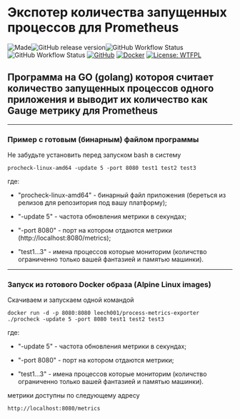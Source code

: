 # Экспотер количества запущенных процессов для Prometheus
![Made](https://img.shields.io/badge/Made%20with-Go-1f425f.svg)![GitHub release version](https://img.shields.io/github/v/release/leech001/process_metrics_exporter?logo=github)![GitHub Workflow Status](https://img.shields.io/github/actions/workflow/status/leech001/process_metrics_exporter/go_build.yml?label=BUILD%20AND%20RELEASE&logo=github) ![GitHub Workflow Status](https://img.shields.io/github/actions/workflow/status/leech001/process_metrics_exporter/docker-image.yml?label=BUILD%20AND%20PUBLISH%20TO%20DOCKERHUB&logo=github) [![GitHub](https://img.shields.io/badge/Git-Hub-purple.svg)](https://github.com/leech001/process_metrics_exporter) [![Docker](https://img.shields.io/badge/Docker-hub-2496ed.svg)](https://hub.docker.com/r/leech001/process-metrics-exporter) [![License: WTFPL](https://img.shields.io/badge/license-WTFPL-brightgreen)](https://github.com/leech001/process_metrics_exporter/blob/main/LICENSE)

## Программа на GO (golang) котороя считает количество запущенных процессов одного приложения и выводит их количество как Gauge метрику для Prometheus
---
### Пример с готовым (бинарным) файлом программы 

Не забудьте установить перед запуском bash в систему

```
procheck-linux-amd64 -update 5 -port 8080 test1 test2 test3
```

где:

- "procheck-linux-amd64" - бинарный файл приложения (береться из релизов для репозитория под вашу платформу);

- "-update 5" - частота обновления метрики в секундах;

- "-port 8080" - порт на котором отдаются метрики (http://localhost:8080/metrics);

- "test1...3" - имена процессов которые мониторим (количство ограниченно только вашей фантазией и памятью машинки).
---
### Запуск из готового Docker образа (Alpine Linux images)

Скачиваем и запускаем одной командой

```
docker run -d -p 8080:8080 leech001/process-metrics-exporter ./procheck -update 5 -port 8080 test1 test2 test3
```

где:

- "-update 5" - частота обновления метрики в секундах;

- "-port 8080" - порт на котором отдаются метрики;

- "test1...3" - имена процессов которые мониторим (количство ограниченно только вашей фантазией и памятью машинки).

метрики доступны по следующему адресу

```
http://localhost:8080/metrics
```
